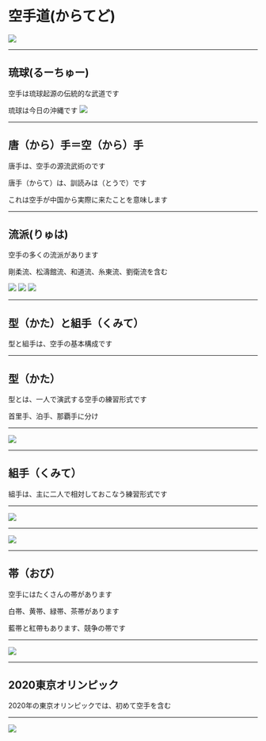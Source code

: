 # 空手道(からてど)

<img src="https://res.cloudinary.com/display97/image/upload/q_auto,fl_lossy,f_auto/v1362515922/25059.png">

---

## 琉球(るーちゅー)

空手は琉球起源の伝統的な武道です

琉球は今日の沖縄です
<img src="https://cdn2.ettoday.net/images/1399/d1399191.jpg">

---
## 唐（から）手＝空（から）手

唐手は、空手の源流武術のです

唐手（からて）は、訓読みは（とうで）です

これは空手が中国から実際に来たことを意味します

---
## 流派(りゅは)

空手の多くの流派があります

剛柔流、松濤館流、和道流、糸東流、劉衛流を含む

<img src="https://5.share.photo.xuite.net/gt_professional/1503be8/9844710/437375746_m.jpg">
<img src="https://encrypted-tbn0.gstatic.com/images?q=tbn:ANd9GcQ2FBnepaTxPBpgM7ToQSahrq7Hgb77XN4Y9Cv9TMmCEKSbSlUx">
<img src="https://5.share.photo.xuite.net/gt_professional/1503b6b/9844710/437382021_m.jpg">

---
## 型（かた）と組手（くみて）

型と組手は、空手の基本構成です

---
## 型（かた）

型とは、一人で演武する空手の練習形式です

首里手、泊手、那覇手に分け

---
<img src="http://the-martial-way.com/wp-content/uploads/2015/03/IFK-Kyokushin.jpg">

---
## 組手（くみて）
組手は、主に二人で相対しておこなう練習形式です

---
<img src="https://www.wkf.net/imagenes/noticias/041517_k1pl_rabat04.jpg">

---
<img src="https://image.ibb.co/nNHy17/Junior_Belt_Competition.jpg">

---
## 帯（おび）

空手にはたくさんの帯があります

白帯、黄帯、緑帯、茶帯があります

藍帯と紅帶もあります、競争の帯です

---
<img src="https://cdn.shopify.com/s/files/1/0289/8745/products/BELTSCOLORS_70d451c1-4875-4f93-8fbf-659491dec9ab_1024x1024.jpg?v=1433887015">

---
## 2020東京オリンピック

2020年の東京オリンピックでは、初めて空手を含む

---
<img src="https://cdn-images-1.medium.com/max/960/1*QuIgQnRdvXFxv_RCpQWAiQ.jpeg">

